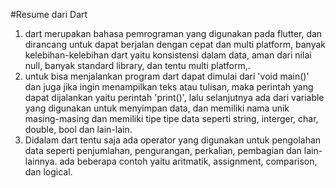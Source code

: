 #Resume dari Dart

1. dart merupakan bahasa pemrograman yang digunakan pada flutter, dan dirancang untuk dapat berjalan dengan cepat dan multi platform, banyak kelebihan-kelebihan dart yaitu konsistensi dalam data, aman dari nilai null, banyak standard library, dan tentu multi platform,.
2. untuk bisa menjalankan program dart dapat dimulai dari 'void main()' dan juga jika ingin menampilkan teks atau tulisan, maka perintah yang dapat dijalankan yaitu perintah 'print()', lalu selanjutnya ada dari variable yang digunakan untuk menyimpan data, dan memiliki nama unik masing-masing dan memiliki tipe tipe data seperti string, interger, char, double, bool dan lain-lain.
3. Didalam dart tentu saja ada operator yang digunakan untuk pengolahan data seperti penjumlahan, pengurangan, perkalian, pembagian dan lain-lainnya. ada beberapa contoh yaitu aritmatik, assignment, comparison, dan logical.